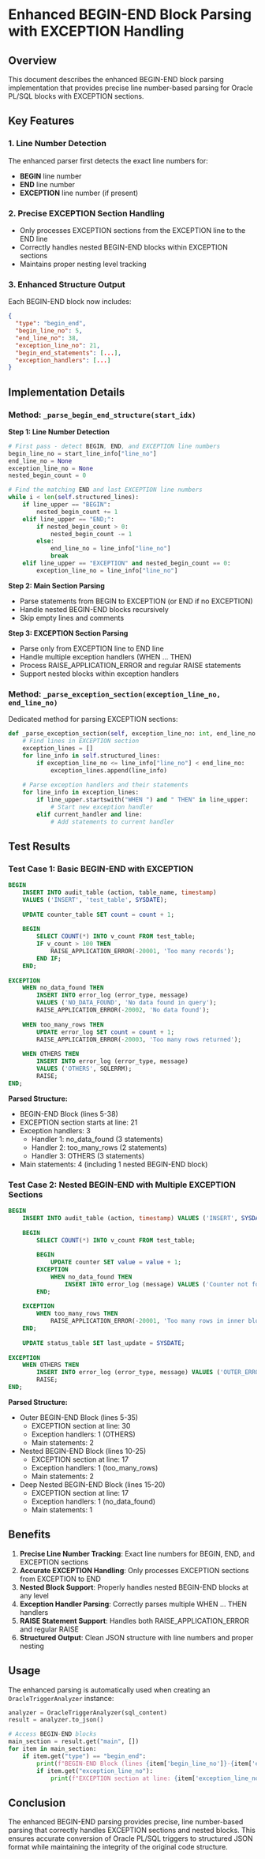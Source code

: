 # Enhanced BEGIN-END Block Parsing with EXCEPTION Handling

## Overview

This document describes the enhanced BEGIN-END block parsing implementation that provides precise line number-based parsing for Oracle PL/SQL blocks with EXCEPTION sections.

## Key Features

### 1. Line Number Detection
The enhanced parser first detects the exact line numbers for:
- **BEGIN** line number
- **END** line number  
- **EXCEPTION** line number (if present)

### 2. Precise EXCEPTION Section Handling
- Only processes EXCEPTION sections from the EXCEPTION line to the END line
- Correctly handles nested BEGIN-END blocks within EXCEPTION sections
- Maintains proper nesting level tracking

### 3. Enhanced Structure Output
Each BEGIN-END block now includes:
```json
{
  "type": "begin_end",
  "begin_line_no": 5,
  "end_line_no": 38,
  "exception_line_no": 21,
  "begin_end_statements": [...],
  "exception_handlers": [...]
}
```

## Implementation Details

### Method: `_parse_begin_end_structure(start_idx)`

**Step 1: Line Number Detection**
```python
# First pass - detect BEGIN, END, and EXCEPTION line numbers
begin_line_no = start_line_info["line_no"]
end_line_no = None
exception_line_no = None
nested_begin_count = 0

# Find the matching END and last EXCEPTION line numbers
while i < len(self.structured_lines):
    if line_upper == "BEGIN":
        nested_begin_count += 1
    elif line_upper == "END;":
        if nested_begin_count > 0:
            nested_begin_count -= 1
        else:
            end_line_no = line_info["line_no"]
            break
    elif line_upper == "EXCEPTION" and nested_begin_count == 0:
        exception_line_no = line_info["line_no"]
```

**Step 2: Main Section Parsing**
- Parse statements from BEGIN to EXCEPTION (or END if no EXCEPTION)
- Handle nested BEGIN-END blocks recursively
- Skip empty lines and comments

**Step 3: EXCEPTION Section Parsing**
- Parse only from EXCEPTION line to END line
- Handle multiple exception handlers (WHEN ... THEN)
- Process RAISE_APPLICATION_ERROR and regular RAISE statements
- Support nested blocks within exception handlers

### Method: `_parse_exception_section(exception_line_no, end_line_no)`

Dedicated method for parsing EXCEPTION sections:
```python
def _parse_exception_section(self, exception_line_no: int, end_line_no: int):
    # Find lines in EXCEPTION section
    exception_lines = []
    for line_info in self.structured_lines:
        if exception_line_no <= line_info["line_no"] < end_line_no:
            exception_lines.append(line_info)
    
    # Parse exception handlers and their statements
    for line_info in exception_lines:
        if line_upper.startswith("WHEN ") and " THEN" in line_upper:
            # Start new exception handler
        elif current_handler and line:
            # Add statements to current handler
```

## Test Results

### Test Case 1: Basic BEGIN-END with EXCEPTION
```sql
BEGIN
    INSERT INTO audit_table (action, table_name, timestamp)
    VALUES ('INSERT', 'test_table', SYSDATE);
    
    UPDATE counter_table SET count = count + 1;
    
    BEGIN
        SELECT COUNT(*) INTO v_count FROM test_table;
        IF v_count > 100 THEN
            RAISE_APPLICATION_ERROR(-20001, 'Too many records');
        END IF;
    END;
    
EXCEPTION
    WHEN no_data_found THEN
        INSERT INTO error_log (error_type, message)
        VALUES ('NO_DATA_FOUND', 'No data found in query');
        RAISE_APPLICATION_ERROR(-20002, 'No data found');
    
    WHEN too_many_rows THEN
        UPDATE error_log SET count = count + 1;
        RAISE_APPLICATION_ERROR(-20003, 'Too many rows returned');
    
    WHEN OTHERS THEN
        INSERT INTO error_log (error_type, message)
        VALUES ('OTHERS', SQLERRM);
        RAISE;
END;
```

**Parsed Structure:**
- BEGIN-END Block (lines 5-38)
- EXCEPTION section starts at line: 21
- Exception handlers: 3
  - Handler 1: no_data_found (3 statements)
  - Handler 2: too_many_rows (2 statements)  
  - Handler 3: OTHERS (3 statements)
- Main statements: 4 (including 1 nested BEGIN-END block)

### Test Case 2: Nested BEGIN-END with Multiple EXCEPTION Sections
```sql
BEGIN
    INSERT INTO audit_table (action, timestamp) VALUES ('INSERT', SYSDATE);
    
    BEGIN
        SELECT COUNT(*) INTO v_count FROM test_table;
        
        BEGIN
            UPDATE counter SET value = value + 1;
        EXCEPTION
            WHEN no_data_found THEN
                INSERT INTO error_log (message) VALUES ('Counter not found');
        END;
        
    EXCEPTION
        WHEN too_many_rows THEN
            RAISE_APPLICATION_ERROR(-20001, 'Too many rows in inner block');
    END;
    
    UPDATE status_table SET last_update = SYSDATE;
    
EXCEPTION
    WHEN OTHERS THEN
        INSERT INTO error_log (error_type, message) VALUES ('OUTER_ERROR', SQLERRM);
        RAISE;
END;
```

**Parsed Structure:**
- Outer BEGIN-END Block (lines 5-35)
  - EXCEPTION section at line: 30
  - Exception handlers: 1 (OTHERS)
  - Main statements: 2
- Nested BEGIN-END Block (lines 10-25)
  - EXCEPTION section at line: 17
  - Exception handlers: 1 (too_many_rows)
  - Main statements: 2
- Deep Nested BEGIN-END Block (lines 15-20)
  - EXCEPTION section at line: 17
  - Exception handlers: 1 (no_data_found)
  - Main statements: 1

## Benefits

1. **Precise Line Number Tracking**: Exact line numbers for BEGIN, END, and EXCEPTION sections
2. **Accurate EXCEPTION Handling**: Only processes EXCEPTION sections from EXCEPTION to END
3. **Nested Block Support**: Properly handles nested BEGIN-END blocks at any level
4. **Exception Handler Parsing**: Correctly parses multiple WHEN ... THEN handlers
5. **RAISE Statement Support**: Handles both RAISE_APPLICATION_ERROR and regular RAISE
6. **Structured Output**: Clean JSON structure with line numbers and proper nesting

## Usage

The enhanced parsing is automatically used when creating an `OracleTriggerAnalyzer` instance:

```python
analyzer = OracleTriggerAnalyzer(sql_content)
result = analyzer.to_json()

# Access BEGIN-END blocks
main_section = result.get("main", [])
for item in main_section:
    if item.get("type") == "begin_end":
        print(f"BEGIN-END Block (lines {item['begin_line_no']}-{item['end_line_no']})")
        if item.get("exception_line_no"):
            print(f"EXCEPTION section at line: {item['exception_line_no']}")
```

## Conclusion

The enhanced BEGIN-END parsing provides precise, line number-based parsing that correctly handles EXCEPTION sections and nested blocks. This ensures accurate conversion of Oracle PL/SQL triggers to structured JSON format while maintaining the integrity of the original code structure.
